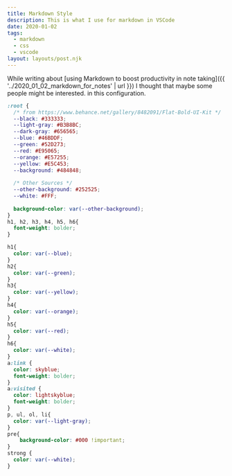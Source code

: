 ```yaml
---  
title: Markdown Style  
description: This is what I use for markdown in VSCode  
date: 2020-01-02  
tags:  
  - markdown  
  - css
  - vscode  
layout: layouts/post.njk  
---  
```


While writing about [using Markdown to boost productivity in note taking]({{ '../2020_01_02_markdown_for_notes' | url }}) I thought that maybe some people might be interested. in this configuration.


```css
:root {
  /* from https://www.behance.net/gallery/8482091/Flat-Bold-UI-Kit */
  --black: #333333;
  --light-gray: #B3B8BC;
  --dark-gray: #656565;
  --blue: #46BDDF;
  --green: #52D273;
  --red: #E95065;
  --orange: #E57255;
  --yellow: #E5C453;
  --background: #484848;
  
  /* Other Sources */
  --other-background: #252525;
  --white: #FFF;
  
  background-color: var(--other-background);
} 
h1, h2, h3, h4, h5, h6{
  font-weight: bolder;
}

h1{
  color: var(--blue);
}
h2{
  color: var(--green);
}
h3{
  color: var(--yellow);
}
h4{
  color: var(--orange);
}
h5{
  color: var(--red);
}
h6{
  color: var(--white);
}
a:link {
  color: skyblue;
  font-weight: bolder;
}
a:visited {
  color: lightskyblue;
  font-weight: bolder;
}
p, ul, ol, li{
  color: var(--light-gray);
}
pre{
    background-color: #000 !important; 
}
strong {
  color: var(--white);
}
```

